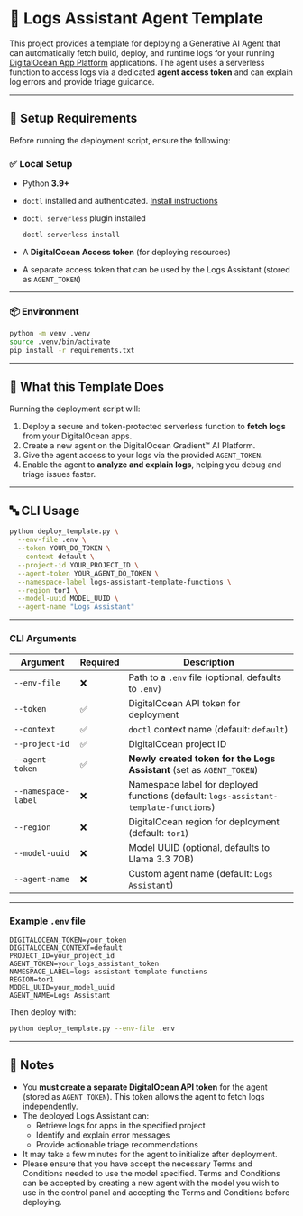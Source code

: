 # 📜 Logs Assistant Agent Template

This project provides a template for deploying a Generative AI Agent that can automatically fetch build, deploy, and runtime logs for your running [DigitalOcean App Platform](https://docs.digitalocean.com/products/app-platform/) applications. The agent uses a serverless function to access logs via a dedicated **agent access token** and can explain log errors and provide triage guidance.

---

## 🧰 Setup Requirements

Before running the deployment script, ensure the following:

### ✅ Local Setup

* Python **3.9+**
* `doctl` installed and authenticated. [Install instructions](https://docs.digitalocean.com/reference/doctl/how-to/install/)
* `doctl serverless` plugin installed

  ```bash
  doctl serverless install
  ```
* A **DigitalOcean Access token** (for deploying resources)
* A separate access token that can be used by the Logs Assistant (stored as `AGENT_TOKEN`)

---

### 📦 Environment

```bash
python -m venv .venv
source .venv/bin/activate
pip install -r requirements.txt
```

---

## 🧪 What this Template Does

Running the deployment script will:

1. Deploy a secure and token-protected serverless function to **fetch logs** from your DigitalOcean apps.
2. Create a new agent on the DigitalOcean Gradient™ AI Platform.
3. Give the agent access to your logs via the provided `AGENT_TOKEN`.
4. Enable the agent to **analyze and explain logs**, helping you debug and triage issues faster.

---

## 🔤 CLI Usage

```bash
python deploy_template.py \
  --env-file .env \
  --token YOUR_DO_TOKEN \
  --context default \
  --project-id YOUR_PROJECT_ID \
  --agent-token YOUR_AGENT_DO_TOKEN \
  --namespace-label logs-assistant-template-functions \
  --region tor1 \
  --model-uuid MODEL_UUID \
  --agent-name "Logs Assistant"
```

---

### CLI Arguments

| Argument            | Required | Description                                                                           |
| ------------------- | -------- | ------------------------------------------------------------------------------------- |
| `--env-file`        | ❌        | Path to a `.env` file (optional, defaults to `.env`)                                  |
| `--token`           | ✅        | DigitalOcean API token for deployment                                                 |
| `--context`         | ✅        | `doctl` context name (default: `default`)                                             |
| `--project-id`      | ✅        | DigitalOcean project ID                                                               |
| `--agent-token`     | ✅        | **Newly created token for the Logs Assistant** (set as `AGENT_TOKEN`)                 |
| `--namespace-label` | ❌        | Namespace label for deployed functions (default: `logs-assistant-template-functions`) |
| `--region`          | ❌        | DigitalOcean region for deployment (default: `tor1`)                                  |
| `--model-uuid`      | ❌        | Model UUID (optional, defaults to Llama 3.3 70B)                                      |
| `--agent-name`      | ❌        | Custom agent name (default: `Logs Assistant`)                                         |

---

### Example `.env` file

```env
DIGITALOCEAN_TOKEN=your_token
DIGITALOCEAN_CONTEXT=default
PROJECT_ID=your_project_id
AGENT_TOKEN=your_logs_assistant_token
NAMESPACE_LABEL=logs-assistant-template-functions
REGION=tor1
MODEL_UUID=your_model_uuid
AGENT_NAME=Logs Assistant
```

Then deploy with:

```bash
python deploy_template.py --env-file .env
```

---

## 📝 Notes

* You **must create a separate DigitalOcean API token** for the agent (stored as `AGENT_TOKEN`). This token allows the agent to fetch logs independently.
* The deployed Logs Assistant can:
  * Retrieve logs for apps in the specified project
  * Identify and explain error messages
  * Provide actionable triage recommendations
* It may take a few minutes for the agent to initialize after deployment.
* Please ensure that you have accept the necessary Terms and Conditions needed to use the model specified. Terms and Conditions can be accepted by creating a new agent with the model you wish to use in the control panel and accepting the Terms and Conditions before deploying. 


